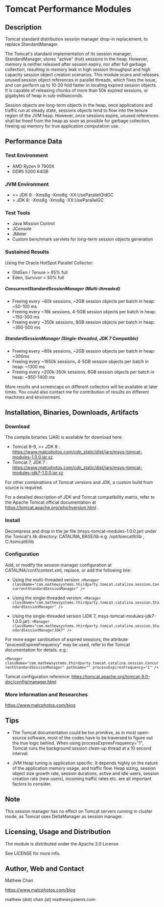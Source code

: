 # Tomcat Performance Modules


## Description

Tomcat standard distribution session manager drop-in replacement, to replace StandardManager.

The Tomcat's standard implementation of its session manager, StandardManager,
stores "active" (hot) sessions in the heap. However, memory is neither
released after session expiry, nor after full garbage collection, resulting
in memory leak in high session throughput and high capacity session object
creation scenarios. This module scans and releases unused session object
references in parallel threads, which fixes the issue, and can perform up to 10-20
fold faster in locating expired session objects. It is capable of releasing
chunks of more than 50k expired sessions, or gigabytes of heap in
sub-milliseconds.

Session objects are long-term objects in the heap, once applications and traffic run at steady state, sessions objects tend to flow into the tenure region of the JVM heap.
However, once sessions expire, unused references shall be freed from the heap as soon as possible for garbage collection, freeing up memory for true application computation use.

## Performance Data

### Test Environment

* AMD Ryzen 9 7900X
* DDR5 5200 64GB

### JVM Environment

* <= JDK 8: -Xms8g -Xmx8g -XX:UseParallelOldGC
* \> JDK 8: -Xms8g -Xmx8g -XX:UseParallelGC

### Test Tools

* Java Mission Control
* JConsole
* JMeter
* Custom benchmark servlets for long-term session objects generation

### Sustained Results

Using the Oracle HotSpot Parallel Collector:
* OldGen / Tenure \> 85% full
* Eden, Survivor \> 50% full

##### ConcurrentStandardSessionManager (Multi-threaded)
* Freeing every ~60k sessions, ~2GB session objects per batch in heap: ~50-100 ms
* Freeing every ~16k sessions, 4-5GB session objects per batch in heap: ~150-300 ms
* Freeing every ~350k sessions, 8GB session objects per batch in heap: ~350-500 ms


##### StandardSessionManager (Single-threaded, JDK 7 Compatible)
* Freeing every ~60k sessions, ~2GB session objects per batch in heap: ~300ms
* Freeing every ~1650k sessions, 4-5GB session objects per batch in heap: ~1300 ms
* Freeing every ~200k-350k sessions, 8GB session objects per batch in heap: ~950-1400 ms

More results and screencaps on different collectors will be available at later times. You could also contact me for contribution of results on different machines and environment.

## Installation, Binaries, Downloads, Artifacts


### Download

The compile binaries (JAR) is available for download here:
* Tomcat 8-9, \>= JDK 8 : https://www.matcphotos.com/cdn_static/dist/jars/msys-tomcat-modules-1.0.0.jar.xz
* Tomcat 7, JDK 7 : https://www.matcphotos.com/cdn_static/dist/jars/msys-tomcat-modules-jdk7-1.0.0.jar.xz

For other combinations of Tomcat versions and JDK, a custom build from source is required.

For a detailed description of JDK and Tomcat compatibility matrix, refer to the Apache Tomcat official documentation at
https://tomcat.apache.org/whichversion.html .

### Install

Decompress and drop in the jar file (msys-tomcat-modules-1.0.0.jar) under the Tomcat's lib directory: CATALINA_BASE/lib
e.g. /opt/tomcat9/lib , C:/tomcat9/lib

### Configuration

Add, or modify the session manager configuration at CATALINA/conf/context.xml, replace, or add the following line:

* Using the multi-threaded version:
`<Manager className="com.mathewsystems.thirdparty.tomcat.catalina.session.ConcurrentStandardSessionManager" />`

* Using the single-threaded version:
`<Manager className="com.mathewsystems.thirdparty.tomcat.catalina.session.StandardSessionManager" />`


* Using the single-threaded version (JDK 7, msys-tomcat-modules-jdk7-1.0.0.jar):
`<Manager className="com.mathewsystems.thirdparty.tomcat.catalina.session.StandardSessionManagerJdk7" />`

For more eager sanitisation of expired sessions, the attribute "processExpiresFrequency" may be used, refer to the Tomcat documentation for details. e.g.:

`
    <Manager className="com.mathewsystems.thirdparty.tomcat.catalina.session.ConcurrentStandardSessionManager" pathname="" processExpiresFrequency="1" />
`

Tomcat configuration reference: https://tomcat.apache.org/tomcat-9.0-doc/config/manager.html


### More Information and Researches

https://www.matcphotos.com/blog

## Tips

* The Tomcat documentation could be too primitive, as in most open-source software, most of the codes have to be traversed to figure out the true logic behind.
When using processExpiresFrequency="1", Tomcat runs the background session clean-up thread at a 10 second interval.

* JVM Heap tuning is application specific. It depends highly on the nature of the application memory usage, and traffic flow. Heap sizing, session object size growth rate,
session durations, active and idle users, session creation rate (new users), incoming traffic rates etc. are all important factors to consider.

## Note

This session manager has no effect on Tomcat servers running in cluster mode, as Tomcat uses DeltaManager as session manager.

## Licensing, Usage and Distribution

The module is distributed under the Apache 2.0 License

See LICENSE for more info.

## Author, Web and Contact

Mathew Chan

https://www.matcphotos.com/blog  

mathew (dot) chan (at) mathewsystems.com

